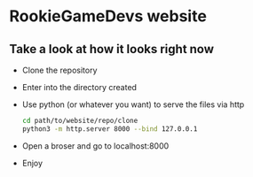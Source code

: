# RookieGameDevs website

## Take a look at how it looks right now

* Clone the repository
* Enter into the directory created
* Use python (or whatever you want) to serve the files via http

    ```bash
    cd path/to/website/repo/clone
    python3 -m http.server 8000 --bind 127.0.0.1
    ```

* Open a broser and go to localhost:8000
* Enjoy